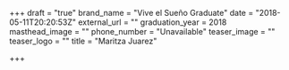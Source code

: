 +++
draft = "true"
brand_name = "Vive el Sueño Graduate"
date = "2018-05-11T20:20:53Z"
external_url = ""
graduation_year = 2018
masthead_image = ""
phone_number = "Unavailable"
teaser_image = ""
teaser_logo = ""
title = "Maritza Juarez"

+++
